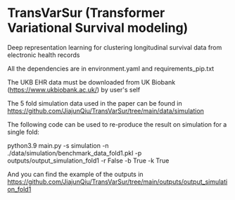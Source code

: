 # TransVarSur (Transformer Variational Survival modeling)
Deep representation learning for clustering longitudinal survival data from electronic health records

All the dependencies are in environment.yaml and requirements_pip.txt

The UKB EHR data must be downloaded from UK Biobank (https://www.ukbiobank.ac.uk/) by user's self

The 5 fold simulation data used in the paper can be found in https://github.com/JiajunQiu/TransVarSur/tree/main/data/simulation

The following code can be used to re-produce the result on simulation for a single fold:

python3.9 main.py -s simulation -n ./data/simulation/benchmark_data_fold1.pkl -p outputs/output_simulation_fold1 -r False -b True -k True

And you can find the example of the outputs in https://github.com/JiajunQiu/TransVarSur/tree/main/outputs/output_simulation_fold1
